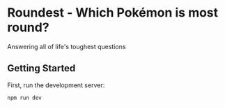 # Roundest - Which Pokémon is most round?

Answering all of life's toughest questions

## Getting Started

First, run the development server:

```bash
npm run dev
```

